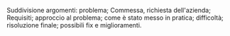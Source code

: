 Suddivisione argomenti:
problema;
Commessa, richiesta dell'azienda;
Requisiti;
approccio al problema;
come è stato messo in pratica;
difficoltà;
risoluzione finale;
possibili fix e miglioramenti. 
